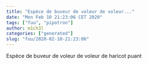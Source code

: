 ```yaml
---
title: "Espèce de buveur de voleur de voleur..."
date: "Mon Feb 10 21:23:06 CET 2020"
tags: ["fuu", "pipotron"]
author: m1ch3l
categories: ["generated"]
slug: "fuu/2020-02-10-21:23:06"
---
```


Espèce de buveur de voleur de voleur de haricot puant
